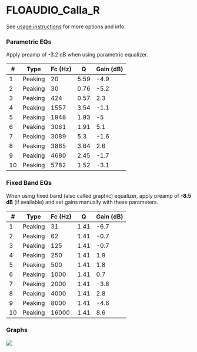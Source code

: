 # FLOAUDIO_Calla_R
See [usage instructions](https://github.com/jaakkopasanen/AutoEq#usage) for more options and info.

### Parametric EQs
Apply preamp of -3.2 dB when using parametric equalizer.

|   # | Type    |   Fc (Hz) |    Q |   Gain (dB) |
|-----|---------|-----------|------|-------------|
|   1 | Peaking |        20 | 5.59 |        -4.9 |
|   2 | Peaking |        30 | 0.76 |        -5.2 |
|   3 | Peaking |       424 | 0.57 |         2.3 |
|   4 | Peaking |      1557 | 3.54 |        -1.1 |
|   5 | Peaking |      1948 | 1.93 |        -5   |
|   6 | Peaking |      3061 | 1.91 |         5.1 |
|   7 | Peaking |      3089 | 5.3  |        -1.6 |
|   8 | Peaking |      3865 | 3.64 |         2.6 |
|   9 | Peaking |      4680 | 2.45 |        -1.7 |
|  10 | Peaking |      5782 | 1.52 |        -3.1 |

### Fixed Band EQs
When using fixed band (also called graphic) equalizer, apply preamp of **-8.5 dB** (if available) and set gains manually with these parameters.

|   # | Type    |   Fc (Hz) |    Q |   Gain (dB) |
|-----|---------|-----------|------|-------------|
|   1 | Peaking |        31 | 1.41 |        -6.7 |
|   2 | Peaking |        62 | 1.41 |        -0.7 |
|   3 | Peaking |       125 | 1.41 |        -0.7 |
|   4 | Peaking |       250 | 1.41 |         1.9 |
|   5 | Peaking |       500 | 1.41 |         1.8 |
|   6 | Peaking |      1000 | 1.41 |         0.7 |
|   7 | Peaking |      2000 | 1.41 |        -3.8 |
|   8 | Peaking |      4000 | 1.41 |         2.8 |
|   9 | Peaking |      8000 | 1.41 |        -4.6 |
|  10 | Peaking |     16000 | 1.41 |         8.6 |

### Graphs
![](./FLOAUDIO_Calla_R.png)
